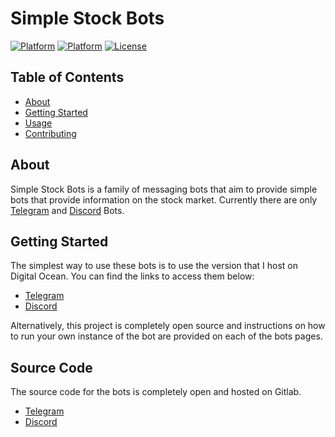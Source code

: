 # Simple Stock Bots
[![Platform](https://img.shields.io/badge/platform-Telegram-blue.svg)](https://t.me/SimpleStockBot)
[![Platform](https://img.shields.io/badge/platform-Discord-blue.svg)](https://discordapp.com/api/oauth2/authorize?client_id=532045200823025666&permissions=36507338752&scope=bot)
[![License](https://img.shields.io/badge/license-MIT-blue.svg)](https://opensource.org/licenses/MIT)
 

## Table of Contents
+ [About](#about)
+ [Getting Started](#getting_started)
+ [Usage](#usage)
+ [Contributing](../CONTRIBUTING.md)

## About <a name = "about"></a>
Simple Stock Bots is a family of messaging bots that aim to provide simple bots that provide information on the stock market. Currently there are only [Telegram](./telegram) and [Discord](./discord) Bots.

## Getting Started <a name = "getting_started"></a>

The simplest way to use these bots is to use the version that I host on Digital Ocean. You can find the links to access them below:

+ [Telegram](https://t.me/SimpleStockBot)
+ [Discord](https://discordapp.com/api/oauth2/authorize?client_id=532045200823025666&permissions=36507338752&scope=bot)

Alternatively, this project is completely open source and instructions on how to run your own instance of the bot are provided on each of the bots pages. 

## Source Code

The source code for the bots is completely open and hosted on Gitlab. 

+ [Telegram](https://gitlab.com/simple-stock-bots/simple-telegram-bot)
+ [Discord](https://gitlab.com/simple-stock-bots/simple-discord-stock-bot)
